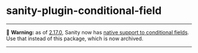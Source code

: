 # sanity-plugin-conditional-field

<!-- Hide or show a Sanity.io field based on a custom condition set by you. -->

---

🚨 **Warning:** as of [2.17.0](https://github.com/sanity-io/sanity/releases/tag/v2.17.0), Sanity now has [native support to conditional fields](https://www.sanity.io/docs/conditional-fields). Use that instead of this package, which is now archived.

---

<!-- ## Installation

Start by enabling it in your studio:

```
sanity install conditional-field
// or:
yarn install conditional-field
```

## Usage

You can use the ConditionalField component as the `inputComponent` of whatever field you want to conditionally render:

```js
import ConditionalField from 'sanity-plugin-conditional-field'

export default {
  title: 'Article',
  name: 'article',
  type: 'document',
  fields: [
    {
      name: 'internal',
      title: 'Is this article internal?',
      type: 'boolean',
      validation: (Rule) => Rule.required(),
    },
    {
      name: 'externalUrl',
      type: 'url',
      inputComponent: ConditionalField,
      options: {
        // Simple conditional based on top-level document value
        hide: ({ document }) => document.internal, // hide if internal article
      },
    },
  ],
}
```

### Async conditions

```js
{
  name: 'content',
  title: 'Content',
  type: 'array',
  of: [
    {type: 'block'},
  ]
  inputComponent: ConditionalField,
  options: {
    // Asynchronous conditions
    hide: async ({ document }) => {
      if (document.internal) {
        return true
      }

      const isValidContent = await fetch(`/api/is-valid-content/${document.externalUrl}`)
      return isValidContent ?
    }
  }
}
```

### Nested conditions

Besides the current `document`, the `hide` function receives a `parents` array for accessing contextual data.

It's ordered from closest parents to furthest, meaning `parents[0]` will always be the object the field is in, and `parents[-1]` will always be the full document. If the field is at the top-level of the document, `parents[0] === document`.

Here's an example of it in practice - notice how the `link` object is nested under an array, which means `parents[1]` will return the array with all the links:

```js
{
  name: 'links',
  title: 'Links',
  type: 'array',
  of: [
    {
      name: 'link',
      title: 'Link',
      type: 'object',
      fields: [
        {
          name: 'external',
          title: "Links to external websites?",
          type: 'boolean',
        },
        {
          name: 'url',
          title: 'External URL',
          type: 'string',
          inputComponent: ConditionalField,
          options: {
            hide: ({ parents }) => {
              // Parents array exposes the closest parents in order
              // Hence, parents[0] is the current object's value
              return parents[0].external
            },
          },
        },
        {
          name: 'internalLink',
          type: 'reference',
          to: [{ type: "page" }],
          inputComponent: ConditionalField,
          options: {
            hide: ({ parents }) => !parents[0].external
          },
        },
        {
          name: 'flashyLooks',
          type: 'boolean',
          inputComponent: ConditionalField,
          options: {
            // Prevent editors from making the link flashy if this link is not in the first position in the array
            hide: ({ parents }) => ({
              hidden: parents[1]?.indexOf(parents[0]) > 0 || false,
              // Clear field's value if hidden - see below
              clearOnHidden: true
            })
          },
        },
      ],
    },
  ],
},
```

### Deleting values if field is hidden

The `hide` function can also return an object to determine whether or not existing values should be cleared when the field is hidden. By default, this plugin won't clear values.

```js
{
  name: 'externalUrl',
  type: 'url',
  inputComponent: ConditionalField,
  options: {
    hide: ({ document }) => {
      hidden: !!document.internal,
      // Clear field's value if hidden
      clearOnHidden: true
    },
  },
},
```

### Typescript definitions

If you use Typescript in your schemas, here's how you type your `hide` functions:

```ts
import { HideOption } from 'sanity-plugin-conditional-field'

const hideBoolean: HideOption = false
const hideFunction: HideOption = ({ document, parents }) => ({
  hidden: document._id.includes('drafts.') || parents.length > 2,
})
```

And here's the shape of the `hide` options:

```ts
type ConditionReturn = boolean | { hidden: boolean; clearOnHidden?: boolean }

export type HideFunction = (props: {
  document: SanityDocument
  parents: Parent[]
}) => ConditionReturn | Promise<ConditionReturn>

export type HideOption = boolean | HideFunction
```

## Shortcomings

🚨 **Big red alert**: this plugin simply _hides_ fields if conditions aren't met. It doesn't interfere with validation, meaning that if you set a conditioned field as required, editors won't be able to publish documents when it's hidden.

Besides this, the following is true:

- Async conditions aren't debounced, meaning they'll be fired _a lot_
- There's no way of using this field with custom inputs
 -->
